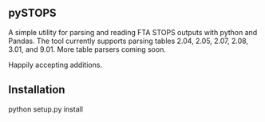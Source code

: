 ## pySTOPS
A simple utility for parsing and reading FTA STOPS outputs with python and Pandas. The tool currently supports parsing tables 2.04, 2.05, 2.07, 2.08, 3.01, and 9.01. More table parsers coming soon.

Happily accepting additions.

## Installation
python setup.py install

